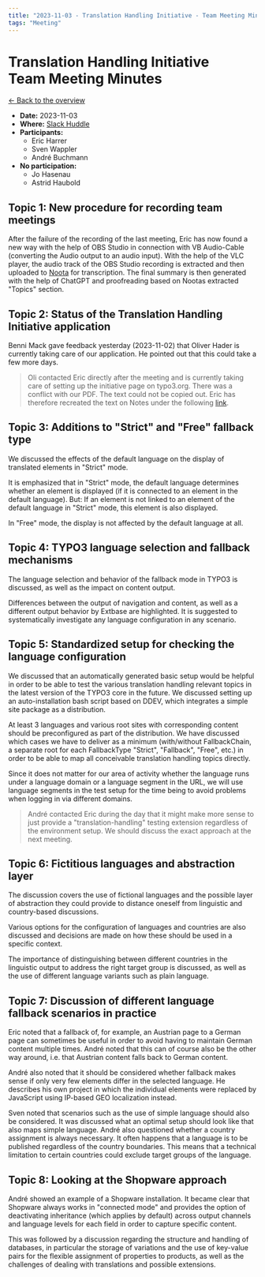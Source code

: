 ```yaml
---
title: "2023-11-03 - Translation Handling Initiative - Team Meeting Minutes"
tags: "Meeting"
---
```


# Translation Handling Initiative<br>Team Meeting Minutes

[← Back to the overview](https://notes.typo3.org/s/f3ae8fZSD)

- **Date:** 2023-11-03<br>
- **Where:** [Slack Huddle](https://app.slack.com/huddle/T024TUMLZ/C05D7UF1L8M)
- **Participants:**
  - Eric Harrer
  - Sven Wappler
  - André Buchmann
- **No participation:**
  - Jo Hasenau
  - Astrid Haubold

## Topic 1: New procedure for recording team meetings

After the failure of the recording of the last meeting, Eric has now found a new way with the help of OBS Studio in connection with VB Audio-Cable (converting the Audio output to an audio input). With the help of the VLC player, the audio track of the OBS Studio recording is extracted and then uploaded to [Noota](https://www.noota.io/) for transcription. The final summary is then generated with the help of ChatGPT and proofreading based on Nootas extracted "Topics" section.

## Topic 2: Status of the Translation Handling Initiative application
Benni Mack gave feedback yesterday (2023-11-02) that Oliver Hader is currently taking care of our application. He pointed out that this could take a few more days.

> Oli contacted Eric directly after the meeting and is currently taking care of setting up the initiative page on typo3.org. There was a conflict with our PDF. The text could not be copied out. Eric has therefore recreated the text on Notes under the following [link](https://notes.typo3.org/Ysf4_Vz4RCqnqlXS_z09NA#).

## Topic 3: Additions to "Strict" and "Free" fallback type

We discussed the effects of the default language on the display of translated elements in "Strict" mode.

It is emphasized that in "Strict" mode, the default language determines whether an element is displayed (if it is connected to an element in the default language). But: If an element is not linked to an element of the default language in "Strict" mode, this element is also displayed.

In "Free" mode, the display is not affected by the default language at all.

## Topic 4: TYPO3 language selection and fallback mechanisms

The language selection and behavior of the fallback mode in TYPO3 is discussed, as well as the impact on content output.

Differences between the output of navigation and content, as well as a different output behavior by Extbase are highlighted. It is suggested to systematically investigate any language configuration in any scenario.

## Topic 5: Standardized setup for checking the language configuration

We discussed that an automatically generated basic setup would be helpful in order to be able to test the various translation handling relevant topics in the latest version of the TYPO3 core in the future. We discussed setting up an auto-installation bash script based on DDEV, which integrates a simple site package as a distribution.

At least 3 languages and various root sites with corresponding content should be preconfigured as part of the distribution. We have discussed which cases we have to deliver as a minimum (with/without FallbackChain, a separate root for each FallbackType "Strict", "Fallback", "Free", etc.) in order to be able to map all conceivable translation handling topics directly.

Since it does not matter for our area of activity whether the language runs under a language domain or a language segment in the URL, we will use language segments in the test setup for the time being to avoid problems when logging in via different domains.

> André contacted Eric during the day that it might make more sense to just provide a "translation-handling" testing extension regardless of the environment setup. We should discuss the exact approach at the next meeting.

## Topic 6: Fictitious languages and abstraction layer

The discussion covers the use of fictional languages and the possible layer of abstraction they could provide to distance oneself from linguistic and country-based discussions.

Various options for the configuration of languages and countries are also discussed and decisions are made on how these should be used in a specific context.

The importance of distinguishing between different countries in the linguistic output to address the right target group is discussed, as well as the use of different language variants such as plain language.

## Topic 7: Discussion of different language fallback scenarios in practice

Eric noted that a fallback of, for example, an Austrian page to a German page can sometimes be useful in order to avoid having to maintain German content multiple times. André noted that this can of course also be the other way around, i.e. that Austrian content falls back to German content.

André also noted that it should be considered whether fallback makes sense if only very few elements differ in the selected language. He describes his own project in which the individual elements were replaced by JavaScript using IP-based GEO localization instead.

Sven noted that scenarios such as the use of simple language should also be considered. It was discussed what an optimal setup should look like that also maps simple language. André also questioned whether a country assignment is always necessary. It often happens that a language is to be published regardless of the country boundaries. This means that a technical limitation to certain countries could exclude target groups of the language.

## Topic 8: Looking at the Shopware approach

André showed an example of a Shopware installation. It became clear that Shopware always works in "connected mode" and provides the option of deactivating inheritance (which applies by default) across output channels and language levels for each field in order to capture specific content.

This was followed by a discussion regarding the structure and handling of databases, in particular the storage of variations and the use of key-value pairs for the flexible assignment of properties to products, as well as the challenges of dealing with translations and possible extensions.
